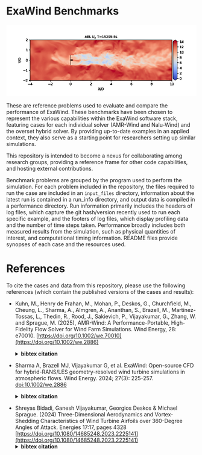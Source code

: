 # ExaWind Benchmarks

![NREL5MW ALM](amr-wind/actuator_line/NREL5MW_ALM_BD/results/images/NREL5MW_movie.gif)

These are reference problems used to evaluate and compare the performance of ExaWind. These benchmarks have been chosen to represent the various capabilities within the ExaWind software stack, featuring cases for each individual solver (AMR-Wind and Nalu-Wind) and the overset hybrid solver. By providing up-to-date examples in an applied context, they also serve as a starting point for researchers setting up similar simulations.

This repository is intended to become a nexus for collaborating among
research groups, providing a reference frame for other code capabilities,
and hosting external contributions.

Benchmark problems are grouped by the program used to perform the simulation. For each problem included in the repository, the files required to run the case are included in an `input_files` directory, information about the latest run is contained in a run_info directory, and output data is compiled in a performance directory. Run information primarily includes the headers of log files, which capture the git hash/version recently used to run each specific example, and the footers of log files, which display profiling data and the number of time steps taken. Performance broadly includes both measured results from the simulation, such as physical quantities of interest, and computational timing information. README files provide synopses of each case and the resources used.

# References

To cite the cases and data from this repository, please use the following references (which contain the published versions of the cases and results):

- Kuhn, M., Henry de Frahan, M., Mohan, P., Deskos, G., Churchfield, M., Cheung, L., Sharma, A., Almgren, A., Ananthan, S., Brazell, M., Martínez-Tossas, L., Thedin, R., Rood, J., Sakievich, P., Vijayakumar, G., Zhang, W. and Sprague, M. (2025), AMR-Wind: A Performance-Portable, High-Fidelity Flow Solver for Wind Farm Simulations. Wind Energy, 28: e70010. [https://doi.org/10.1002/we.70010](https://doi.org/10.1002/we.2886)<details>
  <summary><b>bibtex citation</b></summary>
  <pre>
  @article{amrwind2025,
    author = {Kuhn, Michael B. and {Henry de Frahan}, Marc T. and Mohan, Prakash and 
	Deskos, Georgios and Churchfield, Matthew and Cheung, Lawrence and Sharma, Ashesh and 
	Almgren, Ann and Ananthan, Shreyas and Brazell, Michael J. and {Martinez-Tossas} Luis A. 
	and Thedin, Regis and Rood, Jon and Sakievich, Philip and Vijayakumar, Ganesh and 
	Zhang, Weiqun and Sprague, Michael A.},
    title = {AMR-Wind: A performance-portable, high-fidelity flow solver for wind farm 
	simulations},
    journal = {Wind Energy},
    volume = {28},
    number = {5},
    pages = {-},
    doi = {10.1002/we.70010},
    url = {https://onlinelibrary.wiley.com/doi/full/10.1002/we.70010},
    eprint = {},
    year = {2025}
  }
  </pre>
  </details>

- Sharma A, Brazell MJ, Vijayakumar G, et al. ExaWind: Open-source CFD for hybrid-RANS/LES geometry-resolved wind turbine simulations in atmospheric flows. Wind Energy. 2024; 27(3): 225-257. [doi:10.1002/we.2886](https://doi.org/10.1002/we.2886)<details>
  <summary><b>bibtex citation</b></summary>
  <pre>
  @article{Sharma2024,
    author = {Sharma, Ashesh and Brazell, Michael J. and Vijayakumar, Ganesh and 
	Ananthan, Shreyas and Cheung, Lawrence and deVelder, Nathaniel and 
	{Henry de Frahan}, Marc T. and Matula, Neil and Mullowney, Paul and 
	Rood, Jon and Sakievich, Philip and Almgren, Ann and Crozier, Paul S. and 
	Sprague, Michael},
    title = {ExaWind: Open-source CFD for hybrid-RANS/LES geometry-resolved 
	wind turbine simulations in atmospheric flows},
    journal = {Wind Energy},
    volume = {27},
    number = {3},
    pages = {225-257},
    doi = {https://doi.org/10.1002/we.2886},
    url = {https://onlinelibrary.wiley.com/doi/abs/10.1002/we.2886},
    eprint = {https://onlinelibrary.wiley.com/doi/pdf/10.1002/we.2886},
    year = {2024}
	}
  </pre>
</details>

- Shreyas Bidadi, Ganesh Vijayakumar, Georgios Deskos & Michael Sprague. (2024) Three-Dimensional Aerodynamics and Vortex-Shedding Characteristics of Wind Turbine Airfoils over 360-Degree Angles of Attack. Energies 17:17, pages 4328 [https://doi.org/10.1080/14685248.2023.2225141](https://doi.org/10.1080/14685248.2023.2225141)<details>
  <summary><b>bibtex citation</b></summary>
  <pre>
  @article{Bidadi2023,
    author = {Shreyas Bidadi, Ganesh Vijayakumar, Ashesh Sharma and 
	Michael A. Sprague},
    title = {Mesh and model requirements for capturing deep-stall aerodynamics 
	in low-Mach-number flows},
    journal = {Journal of Turbulence},
    volume = {24},
    number = {8},
    pages = {393--418},
    year = {2023},
    publisher = {Taylor \& Francis},
    doi = {10.1080/14685248.2023.2225141},
    URL = {https://doi.org/10.1080/14685248.2023.2225141},
    eprint = {https://doi.org/10.1080/14685248.2023.2225141}
  }
  </pre>
</details>

<br>

